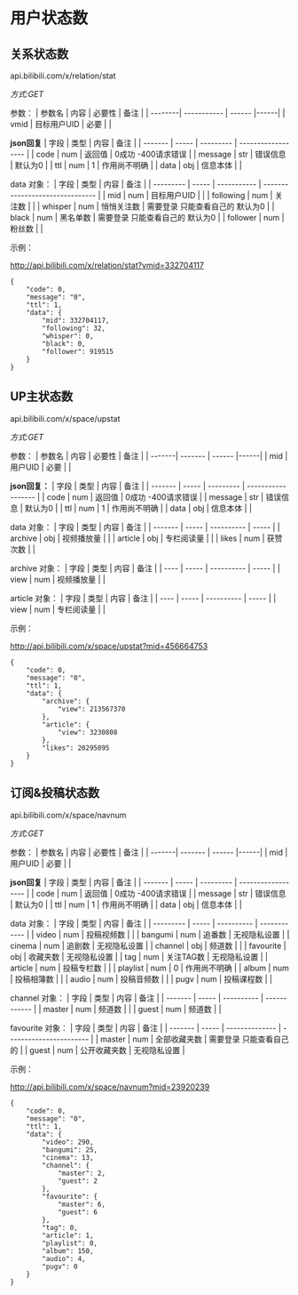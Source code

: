 # 用户状态数

## 关系状态数
api.bilibili.com/x/relation/stat

*方式:GET*

参数：
| 参数名  | 内容        | 必要性 | 备注 |
| --------| ----------- | ------ |------|
| vmid    | 目标用户UID | 必要   |      |

**json回复**
|  字段   | 类型  | 内容      | 备注               |
| ------- | ----- | --------- | ------------------ |
| code    | num   | 返回值    | 0成功 -400请求错误 |
| message | str   | 错误信息  | 默认为0            |
| ttl     | num   | 1         | 作用尚不明确       |
| data    | obj   | 信息本体  |                    |

data 对象：
| 字段      | 类型  | 内容        | 备注                            |
| --------- | ----- | ----------- | ------------------------------- |
| mid       | num   | 目标用户UID |                                 |
| following | num   | 关注数      |                                 |
| whisper   | num   | 悄悄关注数  | 需要登录 只能查看自己的 默认为0 |
| black     | num   | 黑名单数    | 需要登录 只能查看自己的 默认为0 |
| follower  | num   | 粉丝数      |                                 |

示例：

http://api.bilibili.com/x/relation/stat?vmid=332704117
```
{
	"code": 0,
	"message": "0",
	"ttl": 1,
	"data": {
		"mid": 332704117,
		"following": 32,
		"whisper": 0,
		"black": 0,
		"follower": 919515
	}
}
```

## UP主状态数
api.bilibili.com/x/space/upstat

*方式:GET*

参数：
| 参数名 | 内容    | 必要性 | 备注 |
| -------| ------- | ------ |------|
| mid    | 用户UID | 必要   |      |


**json回复：**
|  字段   | 类型  | 内容      | 备注               |
| ------- | ----- | --------- | ------------------ |
| code    | num   | 返回值    | 0成功 -400请求错误 |
| message | str   | 错误信息  | 默认为0            |
| ttl     | num   | 1         | 作用尚不明确       |
| data    | obj   | 信息本体  |                    |

data 对象：
| 字段    | 类型  | 内容       | 备注  |
| ------- | ----- | ---------- | ----- |
| archive | obj   | 视频播放量 |       |
| article | obj   | 专栏阅读量 |       |
| likes   | num   | 获赞次数   |       |

archive 对象：
| 字段 | 类型  | 内容       | 备注  |
| ---- | ----- | ---------- | ----- |
| view | num   | 视频播放量 |       |

article 对象：
| 字段 | 类型  | 内容       | 备注  |
| ---- | ----- | ---------- | ----- |
| view | num   | 专栏阅读量 |       |

示例：

http://api.bilibili.com/x/space/upstat?mid=456664753
```
{
	"code": 0,
	"message": "0",
	"ttl": 1,
	"data": {
		"archive": {
			"view": 213567370
		},
		"article": {
			"view": 3230808
		},
		"likes": 20295095
	}
}
```

## 订阅&投稿状态数
api.bilibili.com/x/space/navnum

*方式:GET*

参数：
| 参数名 | 内容    | 必要性 | 备注 |
| -------| ------- | ------ |------|
| mid    | 用户UID | 必要   |      |


**json回复**
|  字段   | 类型  | 内容      | 备注               |
| ------- | ----- | --------- | ------------------ |
| code    | num   | 返回值    | 0成功 -400请求错误 |
| message | str   | 错误信息  | 默认为0            |
| ttl     | num   | 1         | 作用尚不明确       |
| data    | obj   | 信息本体  |                    |

data 对象：
| 字段      | 类型  | 内容       | 备注         |
| --------- | ----- | ---------- | ------------ |
| video     | num   | 投稿视频数 |              |
| bangumi   | num   | 追番数     | 无视隐私设置 |
| cinema    | num   | 追剧数     | 无视隐私设置 |
| channel   | obj   | 频道数     |              |
| favourite | obj   | 收藏夹数   | 无视隐私设置 |
| tag       | num   | 关注TAG数  | 无视隐私设置 |
| article   | num   | 投稿专栏数 |              |
| playlist  | num   | 0          | 作用尚不明确 |
| album     | num   | 投稿相簿数 |              |
| audio     | num   | 投稿音频数 |              |
| pugv      | num   | 投稿课程数 |              |

channel 对象：
| 字段    | 类型  | 内容       | 备注         |
| ------- | ----- | ---------- | ------------ |
| master  | num   | 频道数     |              |
| guest   | num   | 频道数     |              |

favourite 对象：
| 字段    | 类型  | 内容           | 备注                    |
| ------- | ----- | -------------- | ----------------------- |
| master  | num   | 全部收藏夹数   | 需要登录 只能查看自己的 |
| guest   | num   | 公开收藏夹数   | 无视隐私设置            |


示例：

http://api.bilibili.com/x/space/navnum?mid=23920239
```
{
	"code": 0,
	"message": "0",
	"ttl": 1,
	"data": {
		"video": 290,
		"bangumi": 25,
		"cinema": 13,
		"channel": {
			"master": 2,
			"guest": 2
		},
		"favourite": {
			"master": 6,
			"guest": 6
		},
		"tag": 0,
		"article": 1,
		"playlist": 0,
		"album": 150,
		"audio": 4,
		"pugv": 0
	}
}
```

